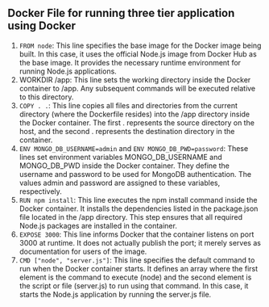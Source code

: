 ## Docker File for running three tier application using Docker

1. `FROM node`: This line specifies the base image for the Docker image being built. In this case, it uses the official Node.js image from Docker Hub as the base image. It provides the necessary runtime environment for running Node.js applications.
2. WORKDIR /app: This line sets the working directory inside the Docker container to /app. Any subsequent commands will be executed relative to this directory.
3. `COPY . .`: This line copies all files and directories from the current directory (where the Dockerfile resides) into the /app directory inside the Docker container. The first . represents the source directory on the host, and the second . represents the destination directory in the container.
4. `ENV MONGO_DB_USERNAME=admin` and `ENV MONGO_DB_PWD=password`: These lines set environment variables MONGO_DB_USERNAME and MONGO_DB_PWD inside the Docker container. They define the username and password to be used for MongoDB authentication. The values admin and password are assigned to these variables, respectively.
5. `RUN npm install`: This line executes the npm install command inside the Docker container. It installs the dependencies listed in the package.json file located in the /app directory. This step ensures that all required Node.js packages are installed in the container.
6. `EXPOSE 3000`: This line informs Docker that the container listens on port 3000 at runtime. It does not actually publish the port; it merely serves as documentation for users of the image.
7. `CMD ["node", "server.js"]`: This line specifies the default command to run when the Docker container starts. It defines an array where the first element is the command to execute (node) and the second element is the script or file (server.js) to run using that command. In this case, it starts the Node.js application by running the server.js file.

